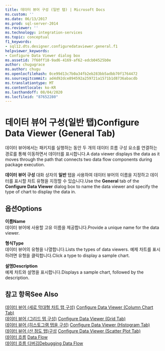```yaml
---
title: 데이터 뷰어 구성 (일반 탭) | Microsoft Docs
ms.custom: ''
ms.date: 06/13/2017
ms.prod: sql-server-2014
ms.reviewer: ''
ms.technology: integration-services
ms.topic: conceptual
f1_keywords:
- sql12.dts.designer.configuredataviewer.general.f1
helpviewer_keywords:
- Configure Data Viewer dialog box
ms.assetid: 7f60ff18-9ad6-4169-af62-edcb04525b0e
author: chugugrace
ms.author: chugu
ms.openlocfilehash: 0ce99d13c7b0a34fb2eb283bb5adbb70f1764472
ms.sourcegitcommit: ad4d92dce894592a259721a1571b1d8736abacdb
ms.translationtype: MT
ms.contentlocale: ko-KR
ms.lasthandoff: 08/04/2020
ms.locfileid: "87652280"
---
```

# <a name="configure-data-viewer-general-tab"></a><span data-ttu-id="4fa93-102">데이터 뷰어 구성(일반 탭)</span><span class="sxs-lookup"><span data-stu-id="4fa93-102">Configure Data Viewer (General Tab)</span></span>
  <span data-ttu-id="4fa93-103">데이터 뷰어에서는 패키지를 실행하는 동안 두 개의 데이터 흐름 구성 요소를 연결하는 경로를 통해 이동하면서 데이터를 표시합니다.</span><span class="sxs-lookup"><span data-stu-id="4fa93-103">A data viewer displays the data as it moves through the path that connects two data flow components during package execution.</span></span>  
  
 <span data-ttu-id="4fa93-104">**데이터 뷰어 구성** 대화 상자의 **일반** 탭을 사용하여 데이터 뷰어의 이름을 지정하고 데이터를 표시할 차트 유형을 지정할 수 있습니다.</span><span class="sxs-lookup"><span data-stu-id="4fa93-104">Use the **General** tab of the **Configure Data Viewer** dialog box to name the data viewer and specify the type of chart to display the data in.</span></span>  
  
## <a name="options"></a><span data-ttu-id="4fa93-105">옵션</span><span class="sxs-lookup"><span data-stu-id="4fa93-105">Options</span></span>  
 <span data-ttu-id="4fa93-106">**이름**</span><span class="sxs-lookup"><span data-stu-id="4fa93-106">**Name**</span></span>  
 <span data-ttu-id="4fa93-107">데이터 뷰어에 사용할 고유 이름을 제공합니다.</span><span class="sxs-lookup"><span data-stu-id="4fa93-107">Provide a unique name for the data viewer.</span></span>  
  
 <span data-ttu-id="4fa93-108">**형식**</span><span class="sxs-lookup"><span data-stu-id="4fa93-108">**Type**</span></span>  
 <span data-ttu-id="4fa93-109">데이터 뷰어의 유형을 나열합니다.</span><span class="sxs-lookup"><span data-stu-id="4fa93-109">Lists the types of data viewers.</span></span> <span data-ttu-id="4fa93-110">예제 차트를 표시하려면 유형을 클릭합니다.</span><span class="sxs-lookup"><span data-stu-id="4fa93-110">Click a type to display a sample chart.</span></span>  
  
 <span data-ttu-id="4fa93-111">**설명**</span><span class="sxs-lookup"><span data-stu-id="4fa93-111">**Description**</span></span>  
 <span data-ttu-id="4fa93-112">예제 차트와 설명을 표시합니다.</span><span class="sxs-lookup"><span data-stu-id="4fa93-112">Displays a sample chart, followed by the description.</span></span>  
  
## <a name="see-also"></a><span data-ttu-id="4fa93-113">참고 항목</span><span class="sxs-lookup"><span data-stu-id="4fa93-113">See Also</span></span>  
 <span data-ttu-id="4fa93-114">[데이터 뷰어 &#40;세로 막대형 차트 탭 구성&#41;](../../2014/integration-services/configure-data-viewer-column-chart-tab.md) </span><span class="sxs-lookup"><span data-stu-id="4fa93-114">[Configure Data Viewer &#40;Column Chart Tab&#41;](../../2014/integration-services/configure-data-viewer-column-chart-tab.md) </span></span>  
 <span data-ttu-id="4fa93-115">[데이터 뷰어 &#40;그리드 탭 구성&#41;](../../2014/integration-services/configure-data-viewer-grid-tab.md) </span><span class="sxs-lookup"><span data-stu-id="4fa93-115">[Configure Data Viewer &#40;Grid Tab&#41;](../../2014/integration-services/configure-data-viewer-grid-tab.md) </span></span>  
 <span data-ttu-id="4fa93-116">[데이터 뷰어 &#40;히스토그램 탭을 구성&#41;](../../2014/integration-services/configure-data-viewer-histogram-tab.md) </span><span class="sxs-lookup"><span data-stu-id="4fa93-116">[Configure Data Viewer &#40;Histogram Tab&#41;](../../2014/integration-services/configure-data-viewer-histogram-tab.md) </span></span>  
 <span data-ttu-id="4fa93-117">[데이터 뷰어 &#40;산 점도 탭&#41;구성](../../2014/integration-services/configure-data-viewer-scatter-plot-tab.md) </span><span class="sxs-lookup"><span data-stu-id="4fa93-117">[Configure Data Viewer &#40;Scatter Plot Tab&#41;](../../2014/integration-services/configure-data-viewer-scatter-plot-tab.md) </span></span>  
 <span data-ttu-id="4fa93-118">[데이터 흐름](data-flow/data-flow.md) </span><span class="sxs-lookup"><span data-stu-id="4fa93-118">[Data Flow](data-flow/data-flow.md) </span></span>  
 [<span data-ttu-id="4fa93-119">데이터 흐름 디버깅</span><span class="sxs-lookup"><span data-stu-id="4fa93-119">Debugging Data Flow</span></span>](troubleshooting/debugging-data-flow.md)  
  
  
